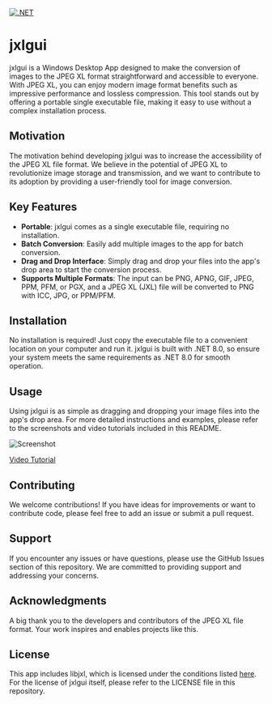 [![.NET](https://github.com/dhcgn/jxlgui/actions/workflows/dotnet.yml/badge.svg)](https://github.com/dhcgn/jxlgui/actions/workflows/dotnet.yml)

# jxlgui

jxlgui is a Windows Desktop App designed to make the conversion of images to the JPEG XL format straightforward and accessible to everyone. With JPEG XL, you can enjoy modern image format benefits such as impressive performance and lossless compression. This tool stands out by offering a portable single executable file, making it easy to use without a complex installation process.

## Motivation

The motivation behind developing jxlgui was to increase the accessibility of the JPEG XL file format. We believe in the potential of JPEG XL to revolutionize image storage and transmission, and we want to contribute to its adoption by providing a user-friendly tool for image conversion.

## Key Features

- **Portable**: jxlgui comes as a single executable file, requiring no installation.
- **Batch Conversion**: Easily add multiple images to the app for batch conversion.
- **Drag and Drop Interface**: Simply drag and drop your files into the app's drop area to start the conversion process.
- **Supports Multiple Formats**: The input can be PNG, APNG, GIF, JPEG, PPM, PFM, or PGX, and a JPEG XL (JXL) file will be converted to PNG with ICC, JPG, or PPM/PFM.

## Installation

No installation is required! Just copy the executable file to a convenient location on your computer and run it. jxlgui is built with .NET 8.0, so ensure your system meets the same requirements as .NET 8.0 for smooth operation.

## Usage

Using jxlgui is as simple as dragging and dropping your image files into the app's drop area. For more detailed instructions and examples, please refer to the screenshots and video tutorials included in this README.

![Screenshot](https://github.com/dhcgn/jxlgui/assets/6566207/7e15bbb2-9f09-4bc5-9d08-d6c8878e10a5)

[Video Tutorial](https://user-images.githubusercontent.com/6566207/152654674-f232b6b7-c2d1-4f4e-a78d-1cbfe3bb6020.mp4)

## Contributing

We welcome contributions! If you have ideas for improvements or want to contribute code, please feel free to add an issue or submit a pull request.

## Support

If you encounter any issues or have questions, please use the GitHub Issues section of this repository. We are committed to providing support and addressing your concerns.

## Acknowledgments

A big thank you to the developers and contributors of the JPEG XL file format. Your work inspires and enables projects like this.

## License

This app includes libjxl, which is licensed under the conditions listed [here](https://github.com/libjxl/libjxl/blob/main/LICENSE). For the license of jxlgui itself, please refer to the LICENSE file in this repository.